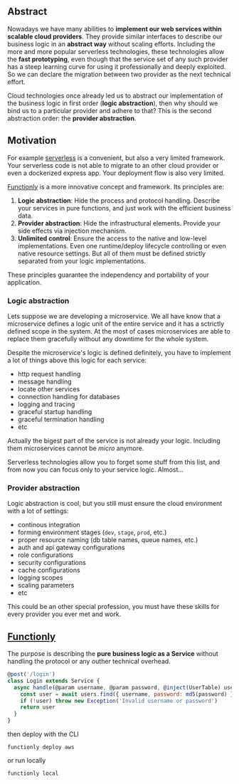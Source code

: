 ## Abstract

Nowadays we have many abilities to **implement our web services within scalable cloud providers**. They provide similar interfaces to describe our business logic in an **abstract way** without scaling efforts. Including the more and more popular serverless technologies, these technologies allow the **fast prototyping**, even though that the service set of any such provider has a steep learning curve for using it professionally and deeply exploited. So we can declare the migration between two provider as the next technical effort.

Cloud technologies once already led us to abstract our implementation of the business logic in first order (**logic abstraction**), then why should we bind us to a particular provider and adhere to that? This is the second abstraction order: the **provider abstraction**.

## Motivation

For example [serverless](https://www.npmjs.com/package/serverless) is a convenient, but also a very limited framework. Your serverless code is not able to migrate to an other cloud provider or even a dockerized express app. Your deployment flow is also very limited.

[Functionly](https://www.npmjs.com/package/functionly) is a more innovative concept and framework. Its principles are:

1) **Logic abstraction**: Hide the process and protocol handling. Describe your services in pure functions, and just work with the efficient business data.
2) **Provider abstraction**: Hide the infrastructural elements. Provide your side effects via injection mechanism.
3) **Unlimited control**: Ensure the access to the native and low-level implementations. Even one runtime/deploy lifecycle controlling or even native resource settings. But all of them must be defined strictly separated from your logic implementations.

These principles guarantee the independency and portability of your application.

### Logic abstraction

Lets suppose we are developing a microservice. We all have know that a microservice defines a logic unit of the entire service and it has a sctrictly defined scope in the system. At the most of cases microservices are able to replace them gracefully without any downtime for the whole system.

Despite the microservice's logic is defined definitely, you have to implement a lot of things above this logic for each service:

- http request handling
- message handling
- locate other services
- connection handling for databases
- logging and tracing
- graceful startup handling
- graceful termination handling
- etc

Actually the bigest part of the service is not already your logic. Including them microservices cannot be *micro* anymore.

Serverless technologies allow you to forget some stuff from this list, and from now you can focus only to your service logic. Almost...

### Provider abstraction

Logic abstraction is cool, but you still must ensure the cloud environment with a lot of settings:

- continous integration
- forming environment stages (`dev`, `stage`, `prod`, etc.)
- proper resource naming (db table names, queue names, etc.)
- auth and api gateway configurations
- role configurations
- security configurations
- cache configurations
- logging scopes
- scaling parameters
- etc

This could be an other special profession, you must have these skills for every provider you ever met and work.

## [Functionly](https://www.npmjs.com/package/functionly)

The purpose is describing the **pure business logic as a Service** without handling the protocol or any outher technical overhead.

```js
@post('/login')
class Login extends Service {
  async handle(@param username, @param password, @inject(UserTable) users) {
    const user = await users.find({ username, password: md5(password) })
    if (!user) throw new Exception('Invalid username or password')
    return user
  }
}
```

then deploy with the CLI

```
functionly deploy aws
```

or run locally

```
functionly local
```